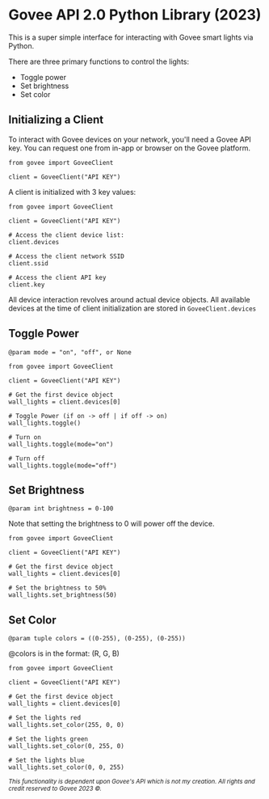 # Govee API 2.0 Python Library (2023)
This is a super simple interface for interacting with Govee smart lights via Python. 

There are three primary functions to control the lights:
- Toggle power
- Set brightness
- Set color

## Initializing a Client
To interact with Govee devices on your network, you'll need a Govee API key. You can request one from in-app or browser on the Govee platform. 
```
from govee import GoveeClient

client = GoveeClient("API KEY")
```
A client is initialized with 3 key values:
```
from govee import GoveeClient

client = GoveeClient("API KEY")

# Access the client device list:
client.devices

# Access the client network SSID
client.ssid

# Access the client API key
client.key
```

All device interaction revolves around actual device objects. All available devices at the time of client initialization are stored in `GoveeClient.devices`

## Toggle Power
`@param mode = "on", "off", or None`

```
from govee import GoveeClient

client = GoveeClient("API KEY")

# Get the first device object
wall_lights = client.devices[0]

# Toggle Power (if on -> off | if off -> on)
wall_lights.toggle()

# Turn on 
wall_lights.toggle(mode="on")

# Turn off
wall_lights.toggle(mode="off")

```

## Set Brightness
`@param int brightness = 0-100`

Note that setting the brightness to 0 will power off the device. 
```
from govee import GoveeClient

client = GoveeClient("API KEY")

# Get the first device object
wall_lights = client.devices[0]

# Set the brightness to 50%
wall_lights.set_brightness(50)

```

## Set Color
`@param tuple colors = ((0-255), (0-255), (0-255))`

@colors is in the format: (R, G, B)
```
from govee import GoveeClient

client = GoveeClient("API KEY")

# Get the first device object
wall_lights = client.devices[0]

# Set the lights red
wall_lights.set_color(255, 0, 0)

# Set the lights green
wall_lights.set_color(0, 255, 0)

# Set the lights blue
wall_lights.set_color(0, 0, 255)

```





<sub> *This functionality is dependent upon Govee's API which is not my creation. All rights and credit reserved to Govee 2023 ©.* </sub>
